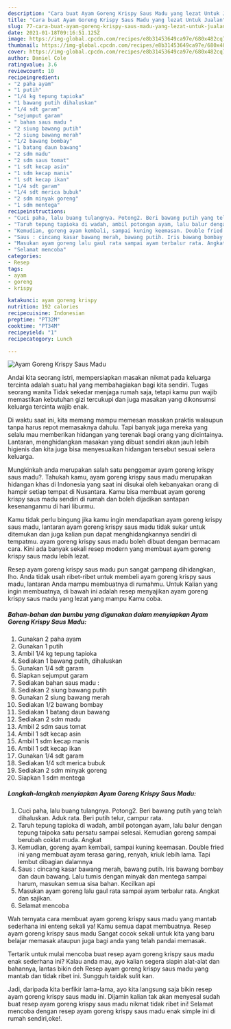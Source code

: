 ```yaml
---
description: "Cara buat Ayam Goreng Krispy Saus Madu yang lezat Untuk Jualan"
title: "Cara buat Ayam Goreng Krispy Saus Madu yang lezat Untuk Jualan"
slug: 77-cara-buat-ayam-goreng-krispy-saus-madu-yang-lezat-untuk-jualan
date: 2021-01-18T09:16:51.125Z
image: https://img-global.cpcdn.com/recipes/e8b31453649ca97e/680x482cq70/ayam-goreng-krispy-saus-madu-foto-resep-utama.jpg
thumbnail: https://img-global.cpcdn.com/recipes/e8b31453649ca97e/680x482cq70/ayam-goreng-krispy-saus-madu-foto-resep-utama.jpg
cover: https://img-global.cpcdn.com/recipes/e8b31453649ca97e/680x482cq70/ayam-goreng-krispy-saus-madu-foto-resep-utama.jpg
author: Daniel Cole
ratingvalue: 3.6
reviewcount: 10
recipeingredient:
- "2 paha ayam"
- "1 putih"
- "1/4 kg tepung tapioka"
- "1 bawang putih dihaluskan"
- "1/4 sdt garam"
- "sejumput garam"
- " bahan saus madu "
- "2 siung bawang putih"
- "2 siung bawang merah"
- "1/2 bawang bombay"
- "1 batang daun bawang"
- "2 sdm madu"
- "2 sdm saus tomat"
- "1 sdt kecap asin"
- "1 sdm kecap manis"
- "1 sdt kecap ikan"
- "1/4 sdt garam"
- "1/4 sdt merica bubuk"
- "2 sdm minyak goreng"
- "1 sdm mentega"
recipeinstructions:
- "Cuci paha, lalu buang tulangnya. Potong2. Beri bawang putih yang telah dihaluskan. Aduk rata. Beri putih telur, campur rata."
- "Taruh tepung tapioka di wadah, ambil potongan ayam, lalu balur dengan tepung taipoka satu persatu sampai selesai. Kemudian goreng sampai berubah coklat muda. Angkat"
- "Kemudian, goreng ayam kembali, sampai kuning keemasan. Double fried ini yang membuat ayam terasa garing, renyah, kriuk lebih lama. Tapi lembut dibagian dalamnya"
- "Saus : cincang kasar bawang merah, bawang putih. Iris bawang bombay dan daun bawang. Lalu tumis dengan minyak dan mentega sampai harum, masukan semua sisa bahan. Kecilkan api"
- "Masukan ayam goreng lalu gaul rata sampai ayam terbalur rata. Angkat dan sajikan."
- "Selamat mencoba"
categories:
- Resep
tags:
- ayam
- goreng
- krispy

katakunci: ayam goreng krispy 
nutrition: 192 calories
recipecuisine: Indonesian
preptime: "PT32M"
cooktime: "PT34M"
recipeyield: "1"
recipecategory: Lunch

---
```



![Ayam Goreng Krispy Saus Madu](https://img-global.cpcdn.com/recipes/e8b31453649ca97e/680x482cq70/ayam-goreng-krispy-saus-madu-foto-resep-utama.jpg)

Andai kita seorang istri, mempersiapkan masakan nikmat pada keluarga tercinta adalah suatu hal yang membahagiakan bagi kita sendiri. Tugas seorang  wanita Tidak sekedar menjaga rumah saja, tetapi kamu pun wajib memastikan kebutuhan gizi tercukupi dan juga masakan yang dikonsumsi keluarga tercinta wajib enak.

Di waktu  saat ini, kita memang mampu memesan masakan praktis walaupun tanpa harus repot memasaknya dahulu. Tapi banyak juga mereka yang selalu mau memberikan hidangan yang terenak bagi orang yang dicintainya. Lantaran, menghidangkan masakan yang dibuat sendiri akan jauh lebih higienis dan kita juga bisa menyesuaikan hidangan tersebut sesuai selera keluarga. 



Mungkinkah anda merupakan salah satu penggemar ayam goreng krispy saus madu?. Tahukah kamu, ayam goreng krispy saus madu merupakan hidangan khas di Indonesia yang saat ini disukai oleh kebanyakan orang di hampir setiap tempat di Nusantara. Kamu bisa membuat ayam goreng krispy saus madu sendiri di rumah dan boleh dijadikan santapan kesenanganmu di hari liburmu.

Kamu tidak perlu bingung jika kamu ingin mendapatkan ayam goreng krispy saus madu, lantaran ayam goreng krispy saus madu tidak sukar untuk ditemukan dan juga kalian pun dapat menghidangkannya sendiri di tempatmu. ayam goreng krispy saus madu boleh dibuat dengan bermacam cara. Kini ada banyak sekali resep modern yang membuat ayam goreng krispy saus madu lebih lezat.

Resep ayam goreng krispy saus madu pun sangat gampang dihidangkan, lho. Anda tidak usah ribet-ribet untuk membeli ayam goreng krispy saus madu, lantaran Anda mampu membuatnya di rumahmu. Untuk Kalian yang ingin membuatnya, di bawah ini adalah resep menyajikan ayam goreng krispy saus madu yang lezat yang mampu Kamu coba.

<!--inarticleads1-->

##### Bahan-bahan dan bumbu yang digunakan dalam menyiapkan Ayam Goreng Krispy Saus Madu:

1. Gunakan 2 paha ayam
1. Gunakan 1 putih
1. Ambil 1/4 kg tepung tapioka
1. Sediakan 1 bawang putih, dihaluskan
1. Gunakan 1/4 sdt garam
1. Siapkan sejumput garam
1. Sediakan  bahan saus madu :
1. Sediakan 2 siung bawang putih
1. Gunakan 2 siung bawang merah
1. Sediakan 1/2 bawang bombay
1. Sediakan 1 batang daun bawang
1. Sediakan 2 sdm madu
1. Ambil 2 sdm saus tomat
1. Ambil 1 sdt kecap asin
1. Ambil 1 sdm kecap manis
1. Ambil 1 sdt kecap ikan
1. Gunakan 1/4 sdt garam
1. Sediakan 1/4 sdt merica bubuk
1. Sediakan 2 sdm minyak goreng
1. Siapkan 1 sdm mentega




<!--inarticleads2-->

##### Langkah-langkah menyiapkan Ayam Goreng Krispy Saus Madu:

1. Cuci paha, lalu buang tulangnya. Potong2. Beri bawang putih yang telah dihaluskan. Aduk rata. Beri putih telur, campur rata.
1. Taruh tepung tapioka di wadah, ambil potongan ayam, lalu balur dengan tepung taipoka satu persatu sampai selesai. Kemudian goreng sampai berubah coklat muda. Angkat
1. Kemudian, goreng ayam kembali, sampai kuning keemasan. Double fried ini yang membuat ayam terasa garing, renyah, kriuk lebih lama. Tapi lembut dibagian dalamnya
1. Saus : cincang kasar bawang merah, bawang putih. Iris bawang bombay dan daun bawang. Lalu tumis dengan minyak dan mentega sampai harum, masukan semua sisa bahan. Kecilkan api
1. Masukan ayam goreng lalu gaul rata sampai ayam terbalur rata. Angkat dan sajikan.
1. Selamat mencoba




Wah ternyata cara membuat ayam goreng krispy saus madu yang mantab sederhana ini enteng sekali ya! Kamu semua dapat membuatnya. Resep ayam goreng krispy saus madu Sangat cocok sekali untuk kita yang baru belajar memasak ataupun juga bagi anda yang telah pandai memasak.

Tertarik untuk mulai mencoba buat resep ayam goreng krispy saus madu enak sederhana ini? Kalau anda mau, ayo kalian segera siapin alat-alat dan bahannya, lantas bikin deh Resep ayam goreng krispy saus madu yang mantab dan tidak ribet ini. Sungguh taidak sulit kan. 

Jadi, daripada kita berfikir lama-lama, ayo kita langsung saja bikin resep ayam goreng krispy saus madu ini. Dijamin kalian tak akan menyesal sudah buat resep ayam goreng krispy saus madu nikmat tidak ribet ini! Selamat mencoba dengan resep ayam goreng krispy saus madu enak simple ini di rumah sendiri,oke!.

